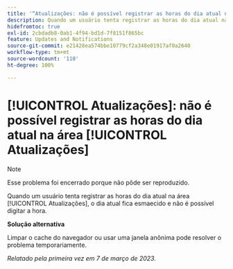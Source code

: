 ```yaml
---
title: '“Atualizações: não é possível registrar as horas do dia atual na área Atualizações”'
description: Quando um usuário tenta registrar as horas do dia atual na área Atualizações, o dia atual fica esmaecido e não é possível inserir nenhuma hora.
hidefromtoc: true
exl-id: 2cbdadb8-0ab1-4f94-bd1d-7f8151f865bc
feature: Updates and Notifications
source-git-commit: e21428ea574bbe10779cf2a348e01917af0a2640
workflow-type: tm+mt
source-wordcount: '110'
ht-degree: 100%

---
```


# [!UICONTROL Atualizações]: não é possível registrar as horas do dia atual na área [!UICONTROL Atualizações]

>[!NOTE]
>
>Esse problema foi encerrado porque não pôde ser reproduzido.

Quando um usuário tenta registrar as horas do dia atual na área [!UICONTROL Atualizações], o dia atual fica esmaecido e não é possível digitar a hora.

**Solução alternativa**

Limpar o cache do navegador ou usar uma janela anônima pode resolver o problema temporariamente.

_Relatado pela primeira vez em 7 de março de 2023._
